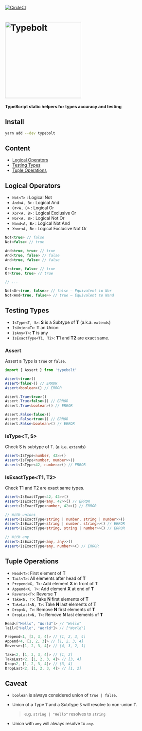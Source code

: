 [![CircleCI](https://circleci.com/gh/kube/typebolt.svg?style=svg)](https://circleci.com/gh/kube/typebolt)

<h1 align="left">
  <img src="https://cdn.jsdelivr.net/gh/kube/typebolt/logo.svg" width=250 alt="Typebolt" />
</h1>

**TypeScript static helpers for types accuracy and testing**

## Install

```sh
yarn add --dev typebolt
```

## Content

- [Logical Operators](#logical-operators)
- [Testing Types](#testing-types)
- [Tuple Operations](#tuple-operations)

## Logical Operators

- `Not<T>` : Logical Not
- `And<A, B>` : Logical And
- `Or<A, B>` : Logical Or
- `Xor<A, B>` : Logical Exclusive Or
- `Nor<A, B>` : Logical Not Or
- `Nand<A, B>` : Logical Not And
- `Xnor<A, B>` : Logical Exclusive Not Or

```ts
Not<true> // false
Not<false> // true

And<true, true> // true
And<true, false> // false
And<true, false> // false

Or<true, false> // true
Or<true, true> // true

// ...

Not<Or<true, false>> // false – Equivalent to Nor
Not<And<true, false>> // true – Equivalent to Nand
```

## Testing Types

- `IsType<T, S>`: **S** is a Subtype of **T** (a.k.a. `extends`)
- `IsUnion<T>`: **T** an Union
- `IsAny<T>`: **T** is any
- `IsExactType<T1, T2>`: **T1** and **T2** are exact same.

### Assert
Assert a Type is `true` or `false`.

```ts
import { Assert } from 'typebolt'

Assert<true>()
Assert<false>() // ERROR
Assert<boolean>() // ERROR

Assert.True<true>()
Assert.True<false>() // ERROR
Assert.True<boolean>() // ERROR

Assert.False<false>()
Assert.False<true>() // ERROR
Assert.False<boolean>() // ERROR
```

### IsType<T, S>
Check S is subtype of T. (a.k.a. `extends`)

```ts
Assert<IsType<number, 42>>()
Assert<IsType<number, number>>()
Assert<IsType<42, number>>() // ERROR
```

### IsExactType<T1, T2>
Check T1 and T2 are exact same types.

```ts
Assert<IsExactType<42, 42>>()
Assert<IsExactType<any, 42>>() // ERROR
Assert<IsExactType<number, 42>>() // ERROR

// With unions
Assert<IsExactType<string | number, string | number>>()
Assert<IsExactType<string | number, string>>() // ERROR
Assert<IsExactType<string, string | number>>() // ERROR

// With any
Assert<IsExactType<any, any>>()
Assert<IsExactType<any, number>>() // ERROR
```

## Tuple Operations

- `Head<T>`: First element of **T**
- `Tail<T>`: All elements after head of **T**
- `Prepend<X, T>`: Add element **X** in front of **T**
- `Append<X, T>`: Add element **X** at end of **T**
- `Reverse<T>`: Reverse **T**
- `Take<N, T>`: Take **N** first elements of **T**
- `TakeLast<N, T>`: Take **N** last elements of **T**
- `Drop<N, T>`: Remove **N** first elements of **T**
- `DropLast<N, T>`: Remove **N** last elements of **T**

```ts
Head<["Hello", "World"]> // "Hello"
Tail<["Hello", "World"]> // ["World"]

Prepend<1, [2, 3, 4]> // [1, 2, 3, 4]
Append<4, [1, 2, 3]> // [1, 2, 3, 4]
Reverse<[1, 2, 3, 4]> // [4, 3, 2, 1]

Take<2, [1, 2, 3, 4]> // [1, 2]
TakeLast<2, [1, 2, 3, 4]> // [3, 4]
Drop<2, [1, 2, 3, 4]> // [3, 4]
DropLast<2, [1, 2, 3, 4]> // [1, 2]
```

## Caveat

- `boolean` is always considered union of `true | false`.
- Union of a Type `T` and a SubType `S` will resolve to non-union `T`.
  > e.g. `string | "Hello"` resolves to `string`

- Union with `any` will always resolve to `any`.
